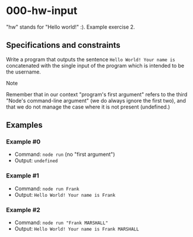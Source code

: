 # 000-hw-input
"hw" stands for "Hello world!" :). Example exercise 2.

## Specifications and constraints
Write a program that outputs the sentence `Hello World! Your name is ` concatenated with the single input of the program which is intended to be the username.

> [!NOTE]
> Remember that in our context "program's first argument" refers to the third "Node's command-line argument" (we do always ignore the first two), and that we do not manage the case where it is not present (undefined.)

## Examples

### Example #0
- Command: `node run` (no "first argument")
- Output: `undefined`

### Example #1
- Command: `node run Frank`
- Output: `Hello World! Your name is Frank`

### Example #2
- Command: `node run "Frank MARSHALL"`
- Output: `Hello World! Your name is Frank MARSHALL`